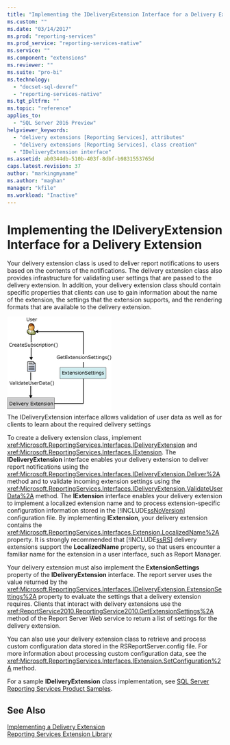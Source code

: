 ```yaml
---
title: "Implementing the IDeliveryExtension Interface for a Delivery Extension | Microsoft Docs"
ms.custom: ""
ms.date: "03/14/2017"
ms.prod: "reporting-services"
ms.prod_service: "reporting-services-native"
ms.service: ""
ms.component: "extensions"
ms.reviewer: ""
ms.suite: "pro-bi"
ms.technology: 
  - "docset-sql-devref"
  - "reporting-services-native"
ms.tgt_pltfrm: ""
ms.topic: "reference"
applies_to: 
  - "SQL Server 2016 Preview"
helpviewer_keywords: 
  - "delivery extensions [Reporting Services], attributes"
  - "delivery extensions [Reporting Services], class creation"
  - "IDeliveryExtension interface"
ms.assetid: ab0344db-510b-403f-8dbf-b9831553765d
caps.latest.revision: 37
author: "markingmyname"
ms.author: "maghan"
manager: "kfile"
ms.workload: "Inactive"
---
```

# Implementing the IDeliveryExtension Interface for a Delivery Extension
  Your delivery extension class is used to deliver report notifications to users based on the contents of the notifications. The delivery extension class also provides infrastructure for validating user settings that are passed to the delivery extension. In addition, your delivery extension class should contain specific properties that clients can use to gain information about the name of the extension, the settings that the extension supports, and the rendering formats that are available to the delivery extension.  
  
 ![IDeliveryExtension interface process](../../../reporting-services/extensions/delivery-extension/media/bk-ext-02.gif "IDeliveryExtension interface process")  
The IDeliveryExtension interface allows validation of user data as well as for clients to learn about the required delivery settings  
  
 To create a delivery extension class, implement <xref:Microsoft.ReportingServices.Interfaces.IDeliveryExtension> and <xref:Microsoft.ReportingServices.Interfaces.IExtension>. The **IDeliveryExtension** interface enables your delivery extension to deliver report notifications using the <xref:Microsoft.ReportingServices.Interfaces.IDeliveryExtension.Deliver%2A> method and to validate incoming extension settings using the <xref:Microsoft.ReportingServices.Interfaces.IDeliveryExtension.ValidateUserData%2A> method. The **IExtension** interface enables your delivery extension to implement a localized extension name and to process extension-specific configuration information stored in the [!INCLUDE[ssNoVersion](../../../includes/ssnoversion-md.md)] configuration file. By implementing **IExtension**, your delivery extension contains the <xref:Microsoft.ReportingServices.Interfaces.Extension.LocalizedName%2A> property. It is strongly recommended that [!INCLUDE[ssRS](../../../includes/ssrs-md.md)] delivery extensions support the **LocalizedName** property, so that users encounter a familiar name for the extension in a user interface, such as Report Manager.  
  
 Your delivery extension must also implement the **ExtensionSettings** property of the **IDeliveryExtension** interface. The report server uses the value returned by the <xref:Microsoft.ReportingServices.Interfaces.IDeliveryExtension.ExtensionSettings%2A> property to evaluate the settings that a delivery extension requires. Clients that interact with delivery extensions use the <xref:ReportService2010.ReportingService2010.GetExtensionSettings%2A> method of the Report Server Web service to return a list of settings for the delivery extension.  
  
 You can also use your delivery extension class to retrieve and process custom configuration data stored in the RSReportServer.config file. For more information about processing custom configuration data, see the <xref:Microsoft.ReportingServices.Interfaces.IExtension.SetConfiguration%2A> method.  
  
 For a sample **IDeliveryExtension** class implementation, see [SQL Server Reporting Services Product Samples](http://go.microsoft.com/fwlink/?LinkId=177889).  
  
## See Also  
 [Implementing a Delivery Extension](../../../reporting-services/extensions/delivery-extension/implementing-a-delivery-extension.md)   
 [Reporting Services Extension Library](../../../reporting-services/extensions/reporting-services-extension-library.md)  
  
  
